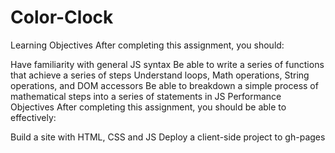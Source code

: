 # Color-Clock

Learning Objectives
After completing this assignment, you should:

Have familiarity with general JS syntax
Be able to write a series of functions that achieve a series of steps
Understand loops, Math operations, String operations, and DOM accessors
Be able to breakdown a simple process of mathematical steps into a series of statements in JS
Performance Objectives
After completing this assignment, you should be able to effectively:

Build a site with HTML, CSS and JS
Deploy a client-side project to gh-pages
